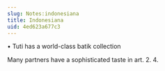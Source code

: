 ```yaml
---
slug: Notes:indonesiana
title: Indonesiana
uid: 4ed623a677c3
---
```


• Tuti has a world-class batik collection

Many partners have a sophisticated taste in art.
2.
4.